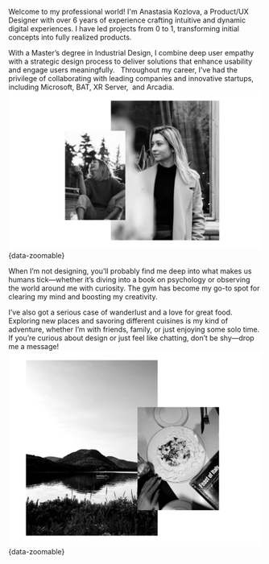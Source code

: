 Welcome to my professional world! I'm Anastasia Kozlova, a Product/UX Designer with over 6 years of experience crafting intuitive and dynamic  digital experiences. I have led projects from 0 to 1, transforming initial  concepts into fully realized products.   

With a Master’s degree in Industrial Design, I combine deep user empathy  with a strategic design process to deliver solutions that enhance usability  and engage users meaningfully.   Throughout my career, I've had the privilege of collaborating with leading companies and innovative startups, including Microsoft, BAT, XR Server,  and Arcadia.
![Alt text](../docs/images/about-me.png){data-zoomable}


When I’m not designing, you’ll probably find me deep into what makes us humans tick—whether it’s diving into a book on psychology or observing the world around me with curiosity. The gym has become my go-to spot for clearing my mind and boosting my creativity. 

I’ve also got a serious case of wanderlust and a love for great food. Exploring new places and savoring different cuisines is my kind of adventure, whether I’m with friends, family, or just enjoying some solo time. If you’re curious about design or just feel like chatting, don’t be shy—drop me a message!
![Alt text](../docs/images/about-hobbies.png){data-zoomable}
